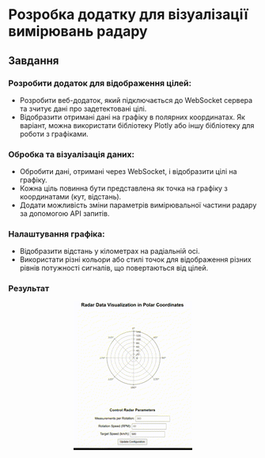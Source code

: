 # Розробка додатку для візуалізації вимірювань радару
## Завдання
### Розробити додаток для відображення цілей:

+ Розробити веб-додаток, який підключається до WebSocket сервера та зчитує дані про задетектовані цілі.
+ Відобразити отримані дані на графіку в полярних координатах. Як варіант, можна використати бібліотеку Plotly або іншу бібліотеку для роботи з графіками.

### Обробка та візуалізація даних:

+ Обробити дані, отримані через WebSocket, і відобразити цілі на графіку.
+ Кожна ціль повинна бути представлена як точка на графіку з координатами (кут, відстань).
+ Додати можливість зміни параметрів вимірювальної частини радару за допомогою API запитів.

### Налаштування графіка:

+ Відобразити відстань у кілометрах на радіальній осі.
+ Використати різні кольори або стилі точок для відображення різних рівнів потужності сигналів, що повертаються від цілей.

### Результат 

<p align = "center"> 
<img src="screenshot/1.gif">  
</p>
